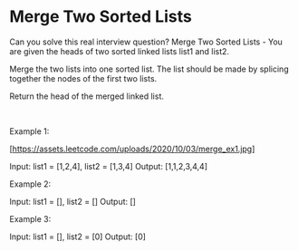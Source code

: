 # Merge Two Sorted Lists

Can you solve this real interview question? Merge Two Sorted Lists - You are given the heads of two sorted linked lists list1 and list2.

Merge the two lists into one sorted list. The list should be made by splicing together the nodes of the first two lists.

Return the head of the merged linked list.

 

Example 1:

[https://assets.leetcode.com/uploads/2020/10/03/merge_ex1.jpg]


Input: list1 = [1,2,4], list2 = [1,3,4]
Output: [1,1,2,3,4,4]


Example 2:


Input: list1 = [], list2 = []
Output: []


Example 3:


Input: list1 = [], list2 = [0]
Output: [0]